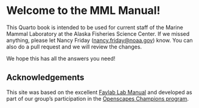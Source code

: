 # Welcome to the MML Manual! 

This Quarto book is intended to be used for current staff of the Marine Mammal Laboratory at the Alaska Fisheries Science Center. If we missed anything, please let Nancy Friday (nancy.friday@noaa.gov) know. You can also do a pull request and we will review the changes. 

We hope this has all the answers you need!

## Acknowledgements

This site was based on the excellent [Faylab Lab Manual](https://thefaylab.github.io/lab-manual/) and developed as part of our group’s participation in the [Openscapes Champions program](https://www.openscapes.org/).
